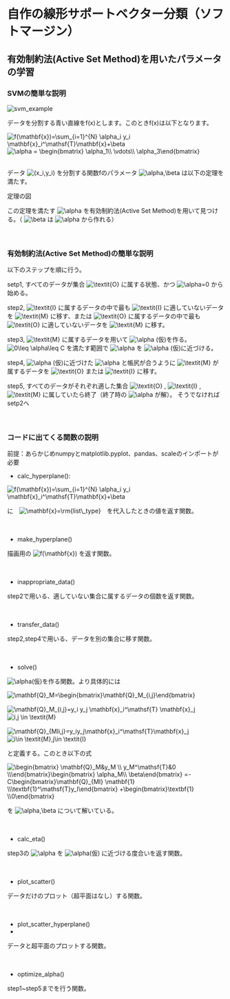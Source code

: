 # 自作の線形サポートベクター分類（ソフトマージン）
## 有効制約法(Active Set Method)を用いたパラメータの学習

### SVMの簡単な説明

![svm_example](https://user-images.githubusercontent.com/91111835/154810400-403d050e-71d0-4824-b477-81b90a37cb60.png)

データを分割する青い直線をf(x)とします。このときf(x)は以下となります。

<img src="https://latex.codecogs.com/svg.image?f(\mathbf{x})=\sum_{i=1}^{N}&space;\alpha_i&space;y_i&space;\mathbf{x}_i^\mathsf{T}\mathbf{x}&plus;\beta" title="f(\mathbf{x})=\sum_{i=1}^{N} \alpha_i y_i \mathbf{x}_i^\mathsf{T}\mathbf{x}+\beta" />

<img src="https://latex.codecogs.com/svg.image?\alpha&space;=&space;\begin{bmatrix}&space;\alpha_1\\&space;\vdots\\&space;\alpha_3\end{bmatrix}" title="\alpha = \begin{bmatrix} \alpha_1\\ \vdots\\ \alpha_3\end{bmatrix}" />
<br>
<br>

データ
<img src="https://latex.codecogs.com/svg.image?(x_i,y_i)" title="(x_i,y_i)" />
を分割する関数fのパラメータ
<img src="https://latex.codecogs.com/svg.image?\alpha,\beta" title="\alpha,\beta" />
は以下の定理を満たす。         


定理の図


この定理を満たす
<img src="https://latex.codecogs.com/svg.image?\alpha" title="\alpha" />
を有効制約法(Active Set Method)を用いて見つける。（
<img src="https://latex.codecogs.com/svg.image?\beta" title="\beta" />
は
<img src="https://latex.codecogs.com/svg.image?\alpha" title="\alpha" />
から作れる）
<br>
<br>
<br>

### 有効制約法(Active Set Method)の簡単な説明

以下のステップを順に行う。

setp1, すべてのデータが集合
<img src="https://latex.codecogs.com/svg.image?\textit{O}" title="\textit{O}" />
に属する状態、かつ
<img src="https://latex.codecogs.com/svg.image?\alpha=0" title="\alpha=0" />
から始める。

step2, 
<img src="https://latex.codecogs.com/svg.image?\textit{I}" title="\textit{I}" />
に属するデータの中で最も
<img src="https://latex.codecogs.com/svg.image?\textit{I}" title="\textit{I}" />
に適していないデータを
<img src="https://latex.codecogs.com/svg.image?\textit{M}" title="\textit{M}" />
に移す、または
<img src="https://latex.codecogs.com/svg.image?\textit{O}" title="\textit{O}" />
に属するデータの中で最も
<img src="https://latex.codecogs.com/svg.image?\textit{O}" title="\textit{O}" />
に適していないデータを
<img src="https://latex.codecogs.com/svg.image?\textit{M}" title="\textit{M}" />
に移す。

step3, 
<img src="https://latex.codecogs.com/svg.image?\textit{M}" title="\textit{M}" />
に属するデータを用いて
<img src="https://latex.codecogs.com/svg.image?\alpha" title="\alpha" />
(仮)を作る。
<img src="https://latex.codecogs.com/svg.image?0\leq&space;\alpha\leq&space;C" title="0\leq \alpha\leq C" />
を満たす範囲で
<img src="https://latex.codecogs.com/svg.image?\alpha" title="\alpha" />
を
<img src="https://latex.codecogs.com/svg.image?\alpha" title="\alpha" />
(仮)に近づける。

step4, 
<img src="https://latex.codecogs.com/svg.image?\alpha" title="\alpha" />
(仮)に近づけた
<img src="https://latex.codecogs.com/svg.image?\alpha" title="\alpha" />
と帳尻が合うように
<img src="https://latex.codecogs.com/svg.image?\textit{M}" title="\textit{M}" />
が属するデータを
<img src="https://latex.codecogs.com/svg.image?\textit{O}" title="\textit{O}" />
または
<img src="https://latex.codecogs.com/svg.image?\textit{I}" title="\textit{I}" />
に移す。

step5, すべてのデータがそれぞれ適した集合
<img src="https://latex.codecogs.com/svg.image?\textit{O}" title="\textit{O}" />
,
<img src="https://latex.codecogs.com/svg.image?\textit{I}" title="\textit{I}" />
,
<img src="https://latex.codecogs.com/svg.image?\textit{M}" title="\textit{M}" />
に属していたら終了（終了時の
<img src="https://latex.codecogs.com/svg.image?\alpha" title="\alpha" />
が解）。
そうでなければsetp2へ
<br>
<br>
<br>

### コードに出てくる関数の説明

前提：あらかじめnumpyとmatplotlib.pyplot、pandas、scaleのインポートが必要
<br>

- calc_hyperplane():

<img src="https://latex.codecogs.com/svg.image?f(\mathbf{x})=\sum_{i=1}^{N}&space;\alpha_i&space;y_i&space;\mathbf{x}_i^\mathsf{T}\mathbf{x}&plus;\beta" title="f(\mathbf{x})=\sum_{i=1}^{N} \alpha_i y_i \mathbf{x}_i^\mathsf{T}\mathbf{x}+\beta" />

に　<img src="https://latex.codecogs.com/svg.image?\mathbf{x}=\rm{list\_type}" title="\mathbf{x}=\rm{list\_type}" />　を代入したときの値を返す関数。
<br>
<br>
<br>

- make_hyperplane()

描画用の
<img src="https://latex.codecogs.com/svg.image?f(\mathbf{x})" title="f(\mathbf{x})" />
を返す関数。
<br>
<br>
<br>

- inappropriate_data()

step2で用いる、適していない集合に属するデータの個数を返す関数。
<br>
<br>
<br>

- transfer_data()

step2,step4で用いる、データを別の集合に移す関数。
<br>
<br>
<br>

- solve()

<img src="https://latex.codecogs.com/svg.image?\alpha" title="\alpha" />(仮)を作る関数。より具体的には

<img src="https://latex.codecogs.com/svg.image?\mathbf{Q}_M=\begin{bmatrix}\mathbf{Q}_M_{i,j}\end{bmatrix}" title="\mathbf{Q}_M=\begin{bmatrix}\mathbf{Q}_M_{i,j}\end{bmatrix}" />

<img src="https://latex.codecogs.com/svg.image?\mathbf{Q}_M_{i,j}=y_i&space;y_j&space;\mathbf{x}_i^\mathsf{T}&space;\mathbf{x}_j" title="\mathbf{Q}_M_{i,j}=y_i y_j \mathbf{x}_i^\mathsf{T} \mathbf{x}_j" />　　<img src="https://latex.codecogs.com/svg.image?i,j&space;\in&space;\textit{M}" title="i,j \in \textit{M}" />

<img src="https://latex.codecogs.com/svg.image?\mathbf{Q}_{MIi,j}=y_iy_j\mathbf{x}_i^\mathsf{T}\mathbf{x}_j" title="\mathbf{Q}_{MIi,j}=y_iy_j\mathbf{x}_i^\mathsf{T}\mathbf{x}_j" />　　<img src="https://latex.codecogs.com/svg.image?i\in&space;\textit{M},j\in&space;\textit{I}" title="i\in \textit{M},j\in \textit{I}" />

と定義する。このとき以下の式

<img src="https://latex.codecogs.com/svg.image?\begin{bmatrix}&space;\mathbf{Q}_M&y_M&space;&space;\\&space;y_M^\mathsf{T}&0&space;&space;\\\end{bmatrix}\begin{bmatrix}&space;\alpha_M\\&space;\beta\end{bmatrix}&space;=-C\begin{bmatrix}\mathbf{Q}_{MI}&space;\mathbf{1}&space;\\\textbf{1}^\mathsf{T}y_I\end{bmatrix}&space;&plus;\begin{bmatrix}\textbf{1}&space;\\0\end{bmatrix}&space;" title="\begin{bmatrix} \mathbf{Q}_M&y_M \\ y_M^\mathsf{T}&0 \\\end{bmatrix}\begin{bmatrix} \alpha_M\\ \beta\end{bmatrix} =-C\begin{bmatrix}\mathbf{Q}_{MI} \mathbf{1} \\\textbf{1}^\mathsf{T}y_I\end{bmatrix} +\begin{bmatrix}\textbf{1} \\0\end{bmatrix} " />

を
<img src="https://latex.codecogs.com/svg.image?\alpha,\beta" title="\alpha,\beta" />
について解いている。
<br>
<br>
<br>

- calc_eta()

step3の
<img src="https://latex.codecogs.com/svg.image?\alpha" title="\alpha" />
を
<img src="https://latex.codecogs.com/svg.image?\alpha" title="\alpha" />(仮)
に近づける度合いを返す関数。
<br>
<br>
<br>

- plot_scatter()

データだけのプロット（超平面はなし）する関数。
<br>
<br>
<br>

- plot_scatter_hyperplane()
- 
データと超平面のプロットする関数。
<br>
<br>
<br>

- optimize_alpha()

step1~step5までを行う関数。

